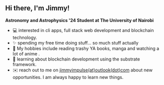 ## Hi there, I'm Jimmy! 

**Astronomy and Astrophysics '24 Student at The University of Nairobi**

- 💻 interested in cli apps, full stack web development and blockchain technology.
- ✨ spending my free time doing stuff... so much stuff actually
- 📖 My hobbies include reading trashy YA books, manga and watching a lot of anime .
- 🌱 learning about blockchain development using the substrate framework.
- ✉️ reach out to me on [jimmyimpulse(at)outlook(dot)com](mailto:jimmyimpulse@outlook.com) about new opportunities. I am always happy to learn new things. 
